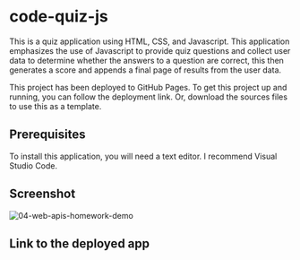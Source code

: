# code-quiz-js
This is a quiz application using HTML, CSS, and Javascript. This application emphasizes the use of Javascript to provide quiz questions and collect user data to determine whether the answers to a question are correct, this then generates a score and appends a final page of results from the user data.

This project has been deployed to GitHub Pages. To get this project up and running, you can follow the deployment link. Or, download the sources files to use this as a template.

## Prerequisites
To install this application, you will need a text editor. I recommend Visual Studio Code.

## Screenshot

![04-web-apis-homework-demo](https://user-images.githubusercontent.com/51419545/150461718-820b1fc9-00bf-4ef7-938e-3164be5aa207.gif)


## Link to the deployed app

